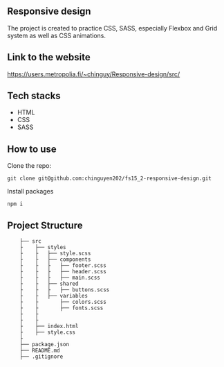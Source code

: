 ## Responsive design

The project is created to practice CSS, SASS, especially Flexbox and Grid system as well as CSS animations.

## Link to the website

https://users.metropolia.fi/~chinguy/Responsive-design/src/

## Tech stacks

- HTML
- CSS
- SASS

## How to use

Clone the repo:

```
git clone git@github.com:chinguyen202/fs15_2-responsive-design.git
```

Install packages

```
npm i
```

## Project Structure

```
    ├── src
    ├    ├── styles
    ├    ├   ├── style.scss
    ├    ├   ├── components
    ├    ├   ├   ├── footer.scss
    ├    ├   ├   ├── header.scss
    ├    ├   ├   ├── main.scss
    ├    ├   ├── shared
    ├    ├   ├   ├── buttons.scss
    ├    ├   ├── variables
    ├    ├       ├── colors.scss
    ├    ├       ├── fonts.scss
    ├    ├
    ├    ├
    ├    ├── index.html
    ├    ├── style.css
    ├
    ├── package.json
    ├── README.md
    ├── .gitignore

```

